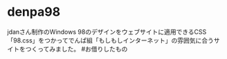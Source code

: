 # denpa98
jdanさん制作のWindows 98のデザインをウェブサイトに適用できるCSS「98.css」をつかってでんぱ組「もしもしインターネット」の雰囲気に合うサイトをつくってみました。
#お借りしたもの
